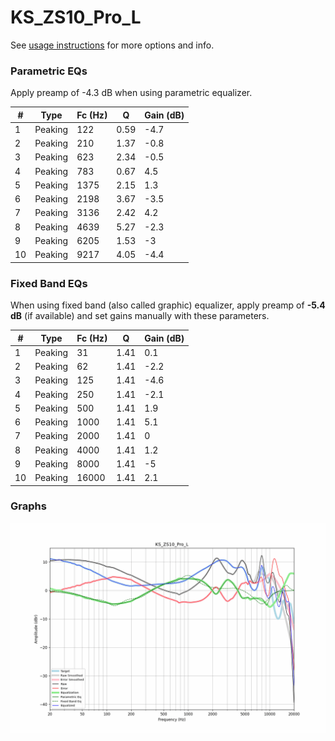 # KS_ZS10_Pro_L
See [usage instructions](https://github.com/jaakkopasanen/AutoEq#usage) for more options and info.

### Parametric EQs
Apply preamp of -4.3 dB when using parametric equalizer.

|   # | Type    |   Fc (Hz) |    Q |   Gain (dB) |
|-----|---------|-----------|------|-------------|
|   1 | Peaking |       122 | 0.59 |        -4.7 |
|   2 | Peaking |       210 | 1.37 |        -0.8 |
|   3 | Peaking |       623 | 2.34 |        -0.5 |
|   4 | Peaking |       783 | 0.67 |         4.5 |
|   5 | Peaking |      1375 | 2.15 |         1.3 |
|   6 | Peaking |      2198 | 3.67 |        -3.5 |
|   7 | Peaking |      3136 | 2.42 |         4.2 |
|   8 | Peaking |      4639 | 5.27 |        -2.3 |
|   9 | Peaking |      6205 | 1.53 |        -3   |
|  10 | Peaking |      9217 | 4.05 |        -4.4 |

### Fixed Band EQs
When using fixed band (also called graphic) equalizer, apply preamp of **-5.4 dB** (if available) and set gains manually with these parameters.

|   # | Type    |   Fc (Hz) |    Q |   Gain (dB) |
|-----|---------|-----------|------|-------------|
|   1 | Peaking |        31 | 1.41 |         0.1 |
|   2 | Peaking |        62 | 1.41 |        -2.2 |
|   3 | Peaking |       125 | 1.41 |        -4.6 |
|   4 | Peaking |       250 | 1.41 |        -2.1 |
|   5 | Peaking |       500 | 1.41 |         1.9 |
|   6 | Peaking |      1000 | 1.41 |         5.1 |
|   7 | Peaking |      2000 | 1.41 |         0   |
|   8 | Peaking |      4000 | 1.41 |         1.2 |
|   9 | Peaking |      8000 | 1.41 |        -5   |
|  10 | Peaking |     16000 | 1.41 |         2.1 |

### Graphs
![](./KS_ZS10_Pro_L.png)

